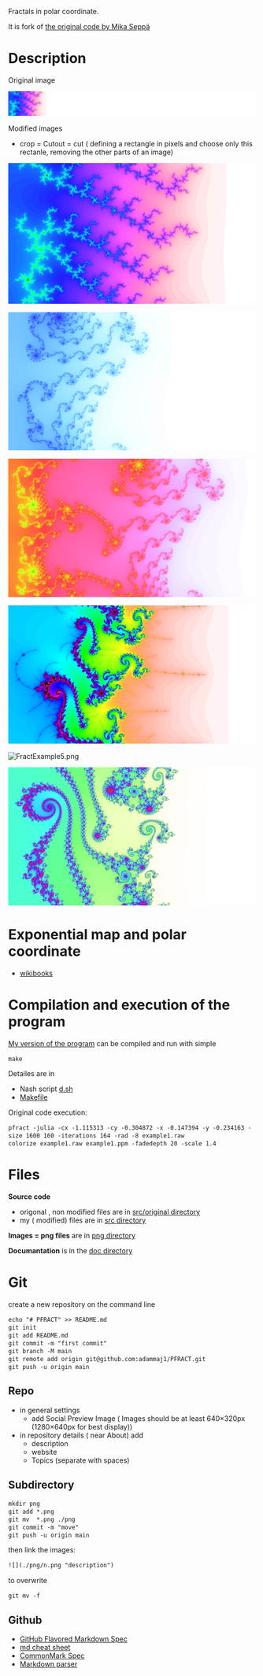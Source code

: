 


Fractals in polar coordinate. 

It is fork of [the original code by Mika Seppä]( http://neuro.hut.fi/~mseppa/images/Fract.html)




# Description

Original image 

![FractExample1.png](/png/FractExample1.png "FractExample1")

Modified images 
* crop = Cutout = cut ( defining a rectangle in pixels and choose only this rectanle, removing the other parts of an image)


![FractExample1.png](/png/example1_.png "FractExample1")

![FractExample2.png](/png/example2_.png "FractExample2")

![FractExample3.png](/png/example3_.png "FractExample3")

![FractExample4.png](/png/example4_.png "FractExample4")

![FractExample5.png](/png/eample5_.png "FractExample5")

![FractExample6.png](/png/example6_.png "FractExample6")

# Exponential map and polar coordinate
* [wikibooks](https://en.wikibooks.org/wiki/Fractals/Computer_graphic_techniques/2D/exp)


# Compilation and execution of the program

[My version of the program](./src) can be compiled and run with simple 

```
make
```

Detailes are in 
* Nash script [d.sh](./src/d.sh)
* [Makefile](./src/Makefile)






Original code execution: 

```
pfract -julia -cx -1.115313 -cy -0.304872 -x -0.147394 -y -0.234163 -size 1600 160 -iterations 164 -rad -8 example1.raw
colorize example1.raw example1.ppm -fadedepth 20 -scale 1.4
```



# Files

**Source code**
* origonal , non modified files are in [src/original directory](./src/original)
* my ( modified) files are in [src directory](./src)

**Images = png files** are in [png directory](./png)

**Documantation** is in the [doc directory](./doc)


# Git

create a new repository on the command line
```
echo "# PFRACT" >> README.md
git init
git add README.md
git commit -m "first commit"
git branch -M main
git remote add origin git@github.com:adammaj1/PFRACT.git
git push -u origin main
```


## Repo
* in general settings
  * add Social Preview Image ( Images should be at least 640×320px (1280×640px for best display))
* in repository details ( near About) add
  * description
  * website 
  * Topics (separate with spaces) 
  






## Subdirectory

```git
mkdir png
git add *.png
git mv  *.png ./png
git commit -m "move"
git push -u origin main
```
then link the images:

```txt
![](./png/n.png "description") 

```

to overwrite

```
git mv -f 
```



## Github
* [GitHub Flavored Markdown Spec](https://github.github.com/gfm/)
* [md cheat sheet](http://mdcheatsheet.com/)
* [CommonMark Spec](https://spec.commonmark.org)
* [Markdown parser ](https://markdown-it.github.io/)

